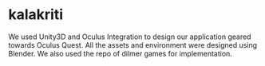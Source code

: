 # kalakriti



We used Unity3D and Oculus Integration to design our application geared towards Oculus Quest. All the assets and environment were designed using Blender. We also used the repo of dilmer games for implementation. 



